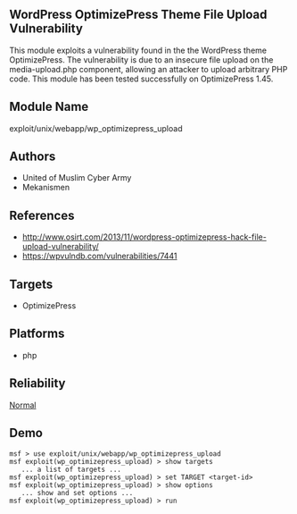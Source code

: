 ## WordPress OptimizePress Theme File Upload Vulnerability

This module exploits a vulnerability found in the the 
WordPress theme OptimizePress. The vulnerability is due to 
an insecure file upload on the media-upload.php component, 
allowing an attacker to upload arbitrary PHP code. This 
module has been tested successfully on OptimizePress 1.45.


## Module Name
exploit/unix/webapp/wp_optimizepress_upload

## Authors
* United of Muslim Cyber Army
* Mekanismen


## References
* http://www.osirt.com/2013/11/wordpress-optimizepress-hack-file-upload-vulnerability/
* https://wpvulndb.com/vulnerabilities/7441



## Targets
* OptimizePress


## Platforms
* php

## Reliability
[Normal](https://github.com/rapid7/metasploit-framework/wiki/Exploit-Ranking)

## Demo

```
msf > use exploit/unix/webapp/wp_optimizepress_upload
msf exploit(wp_optimizepress_upload) > show targets
   ... a list of targets ...
msf exploit(wp_optimizepress_upload) > set TARGET <target-id>
msf exploit(wp_optimizepress_upload) > show options
   ... show and set options ...
msf exploit(wp_optimizepress_upload) > run
```
    
    